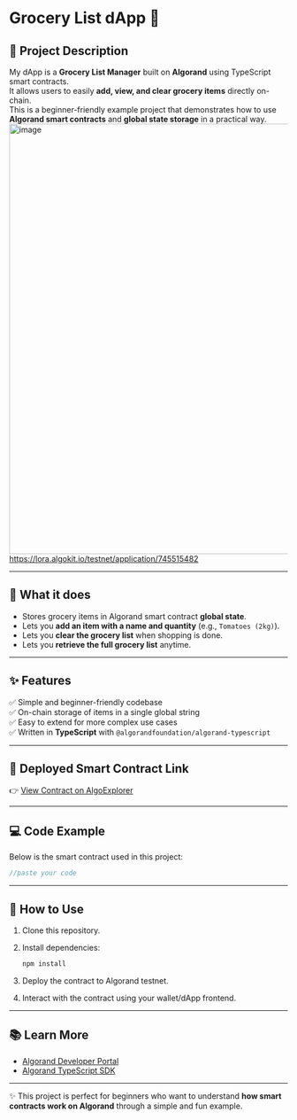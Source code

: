 
# Grocery List dApp 🛒

## 📌 Project Description  
My dApp is a **Grocery List Manager** built on **Algorand** using TypeScript smart contracts.  
It allows users to easily **add, view, and clear grocery items** directly on-chain.  
This is a beginner-friendly example project that demonstrates how to use **Algorand smart contracts** and **global state storage** in a practical way.  
<img width="1600" height="777" alt="image" src="https://github.com/user-attachments/assets/16d9d975-a405-4bd1-9a1f-569614f12b6c" />
https://lora.algokit.io/testnet/application/745515482

---

## 🚀 What it does  
- Stores grocery items in Algorand smart contract **global state**.  
- Lets you **add an item with a name and quantity** (e.g., `Tomatoes (2kg)`).  
- Lets you **clear the grocery list** when shopping is done.  
- Lets you **retrieve the full grocery list** anytime.  

---

## ✨ Features  
✅ Simple and beginner-friendly codebase  
✅ On-chain storage of items in a single global string  
✅ Easy to extend for more complex use cases  
✅ Written in **TypeScript** with `@algorandfoundation/algorand-typescript`  

---

## 🔗 Deployed Smart Contract Link  
👉 [View Contract on AlgoExplorer](XXX)  

---

## 💻 Code Example  

Below is the smart contract used in this project:  

```typescript
//paste your code
````

---

## 🎯 How to Use

1. Clone this repository.
2. Install dependencies:

   ```bash
   npm install
   ```
3. Deploy the contract to Algorand testnet.
4. Interact with the contract using your wallet/dApp frontend.

---

## 📚 Learn More

* [Algorand Developer Portal](https://developer.algorand.org/)
* [Algorand TypeScript SDK](https://github.com/algorandfoundation/algorand-typescript)

---

✨ This project is perfect for beginners who want to understand **how smart contracts work on Algorand** through a simple and fun example.


